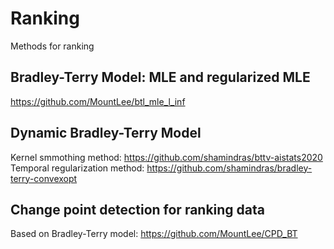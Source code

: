 # Ranking
Methods for ranking

## Bradley-Terry Model: MLE and regularized MLE
https://github.com/MountLee/btl_mle_l_inf

## Dynamic Bradley-Terry Model
Kernel smmothing method:
https://github.com/shamindras/bttv-aistats2020
Temporal regularization method:
https://github.com/shamindras/bradley-terry-convexopt

## Change point detection for ranking data
Based on Bradley-Terry model:
https://github.com/MountLee/CPD_BT

